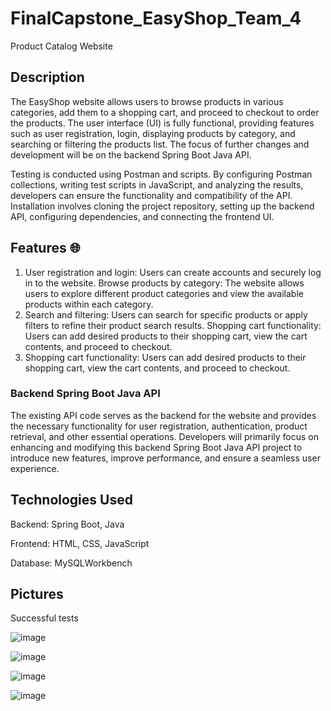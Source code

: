 # FinalCapstone_EasyShop_Team_4

Product Catalog Website 

## Description
The EasyShop website allows users to browse products in various categories, add them to a shopping cart, and proceed to checkout to order the products. The user interface (UI) is fully functional, providing features such as user registration, login, displaying products by category, and searching or filtering the products list. The focus of further changes and development will be on the backend Spring Boot Java API. 

Testing is conducted using Postman and scripts. By configuring Postman collections, writing test scripts in JavaScript, and analyzing the results, developers can ensure the functionality and compatibility of the API. Installation involves cloning the project repository, setting up the backend API, configuring dependencies, and connecting the frontend UI. 

## Features  🌐
1. User registration and login: Users can create accounts and securely log in to the website.
Browse products by category: The website allows users to explore different product categories and view the available products within each category.
2. Search and filtering: Users can search for specific products or apply filters to refine their product search results.
Shopping cart functionality: Users can add desired products to their shopping cart, view the cart contents, and proceed to checkout.
3. Shopping cart functionality: Users can add desired products to their shopping cart, view the cart contents, and proceed to checkout.

### Backend Spring Boot Java API
The existing API code serves as the backend for the website and provides the necessary functionality for user registration, authentication, product retrieval, and other essential operations. Developers will primarily focus on enhancing and modifying this backend Spring Boot Java API project to introduce new features, improve performance, and ensure a seamless user experience.

## Technologies Used
Backend: Spring Boot, Java

Frontend: HTML, CSS, JavaScript 

Database: MySQLWorkbench

## Pictures

Successful tests


![image](https://github.com/gdzierzon/FinalCapstone_EasyShop_Team_4/assets/130225802/c0a305bf-fb91-4252-9fa8-78d08549ce2c)


![image](https://github.com/gdzierzon/FinalCapstone_EasyShop_Team_4/assets/130225802/1b676879-f4f3-4561-9b50-9ac47c98245c)


![image](https://github.com/gdzierzon/FinalCapstone_EasyShop_Team_4/assets/130225802/27d10207-2ad8-4c3d-9c7f-eb3c51f75ac8)


![image](https://github.com/gdzierzon/FinalCapstone_EasyShop_Team_4/assets/130225802/426c463d-8b36-43a2-a174-54f4cf0e6d7f)







